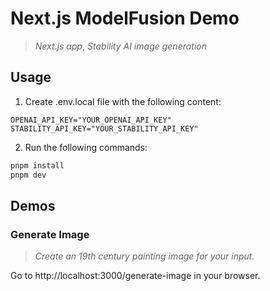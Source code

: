 # Next.js ModelFusion Demo

> _Next.js app_, _Stability AI image generation_

## Usage

1. Create .env.local file with the following content:

```
OPENAI_API_KEY="YOUR_OPENAI_API_KEY"
STABILITY_API_KEY="YOUR_STABILITY_API_KEY"
```

2. Run the following commands:

```sh
pnpm install
pnpm dev
```

## Demos

### Generate Image

> _Create an 19th century painting image for your input._

Go to http://localhost:3000/generate-image in your browser.
